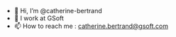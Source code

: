 - 👋 Hi, I’m @catherine-bertrand
- 💼 I work at GSoft
- 📫 How to reach me : catherine.bertrand@gsoft.com

<!---
catherine-bertrand/catherine-bertrand is a ✨ special ✨ repository because its `README.md` (this file) appears on your GitHub profile.
You can click the Preview link to take a look at your changes.
--->
